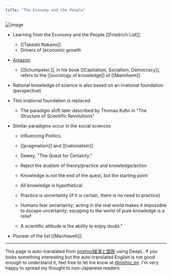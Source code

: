 ```yaml
---
title: "The Economy and the People"
---
```


![image](https://gyazo.com/af013602b194f631190c1d478a35a6fd/thumb/1000)
- Learning from the Economy and the People [[Friedrich List]].
    - [[Takeshi Nakano]]
    - Drivers of [economic growth
- [Amazon](http://amzn.to/2FgZ04w)

    - [[Schumpeter.]], in his book [[Capitalism, Socialism, Democracy]], refers to the [[sociology of knowledge]] of [[Mannheim]].
- Rational knowledge of science is also based on an irrational foundation (perspective)
- This irrational foundation is replaced
    - The paradigm shift later described by Thomas Kuhn in "The Structure of Scientific Revolutions"
- Similar paradigms occur in the social sciences
    - Influencing Politics.

    - [[pragmatism]] and [[nationalism]]
    - Dewey, "The Quest for Certainty."
    - Reject the dualism of theory/practice and knowledge/action
    - Knowledge is not the end of the quest, but the starting point
    - All knowledge is hypothetical
    - Practice is uncertainty (if it is certain, there is no need to practice)
    - Humans fear uncertainty; acting in the real world makes it impossible to escape uncertainty; escaping to the world of pure knowledge is a relief
    - A scientific attitude is the ability to enjoy doubt."
- Pioneer of the list [[Machiavelli]].

---
This page is auto-translated from [/nishio/経済と国民](https://scrapbox.io/nishio/経済と国民) using DeepL. If you looks something interesting but the auto-translated English is not good enough to understand it, feel free to let me know at [@nishio_en](https://twitter.com/nishio_en). I'm very happy to spread my thought to non-Japanese readers.
